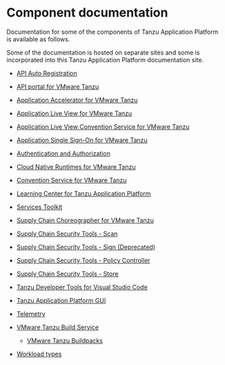 # Component documentation

Documentation for some of the components of Tanzu Application Platform is
available as follows.

Some of the documentation is hosted on separate sites and some is incorporated
into this Tanzu Application Platform documentation site.

- [API Auto Registration](api-auto-registration/about.md)

- [API portal for VMware Tanzu](https://docs.pivotal.io/api-portal)

- [Application Accelerator for VMware Tanzu](application-accelerator/about-application-accelerator.md)

- [Application Live View for VMware Tanzu](app-live-view/about-app-live-view.md)

- [Application Live View Convention Service for VMware Tanzu](app-live-view/configuring-apps/convention-server.md)

- [Application Single Sign-On for VMware Tanzu](app-sso/about.md)

- [Authentication and Authorization](authn-authz/overview.md)

- [Cloud Native Runtimes for VMware Tanzu](https://docs.vmware.com/en/Cloud-Native-Runtimes-for-VMware-Tanzu/index.html)

- [Convention Service for VMware Tanzu](convention-service/about.md)

- [Learning Center for Tanzu Application Platform](learning-center/about.md)

- [Services Toolkit](https://docs.vmware.com/en/Services-Toolkit-for-VMware-Tanzu-Application-Platform/index.html)

- [Supply Chain Choreographer for VMware Tanzu](scc/about.html)

- [Supply Chain Security Tools - Scan](scst-scan/overview.md)

- [Supply Chain Security Tools - Sign (Deprecated)](scst-sign/overview.md)

- [Supply Chain Security Tools - Policy Controller](scst-policy/overview.md)

- [Supply Chain Security Tools - Store](scst-store/overview.md)

- [Tanzu Developer Tools for Visual Studio Code](vscode-extension/about.md)

- [Tanzu Application Platform GUI](tap-gui/about.md)

- [Telemetry](telemetry/overview.hbs.md)

- [VMware Tanzu Build Service](tanzu-build-service/tbs-about.md)
  - [VMware Tanzu Buildpacks](https://docs.vmware.com/en/VMware-Tanzu-Buildpacks/index.html)

- [Workload types](workloads/workload-types.md)
